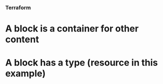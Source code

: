 ### Terraform 
# A block is a container for other content
# A block has a type (resource in this example) 
